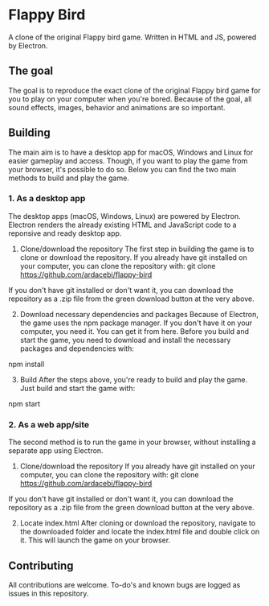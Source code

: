 # Flappy Bird
A clone of the original Flappy bird game. Written in HTML and JS, powered by Electron.

## The goal
The goal is to reproduce the exact clone of the original Flappy bird game for you to play on your computer when you're bored. Because of the goal, all sound effects, images, behavior and animations are so important.

## Building
The main aim is to have a desktop app for macOS, Windows and Linux for easier gameplay and access. Though, if you want to play the game from your browser, it's possible to do so. Below you can find the two main methods to build and play the game.

### 1. As a desktop app
The desktop apps (macOS, Windows, Linux) are powered by Electron. Electron renders the already existing HTML and JavaScript code to a reponsive and ready desktop app.

1. Clone/download the repository
The first step in building the game is to clone or download the repository. If you already have git installed on your computer, you can clone the repository with:
git clone https://github.com/ardacebi/flappy-bird

If you don't have git installed or don't want it, you can download the repository as a .zip file from the green download button at the very above.

2. Download necessary dependencies and packages
Because of Electron, the game uses the npm package manager. If you don't have it on your computer, you need it. You can get it from here. Before you build and start the game, you need to download and install the necessary packages and dependencies with:

npm install

3. Build
After the steps above, you're ready to build and play the game. Just build and start the game with:

npm start

### 2. As a web app/site
The second method is to run the game in your browser, without installing a separate app using Electron.

1. Clone/download the repository
If you already have git installed on your computer, you can clone the repository with:
git clone https://github.com/ardacebi/flappy-bird

If you don't have git installed or don't want it, you can download the repository as a .zip file from the green download button at the very above.

2. Locate index.html
After cloning or download the repository, navigate to the downloaded folder and locate the index.html file and double click on it. This will launch the game on your browser.

## Contributing
All contributions are welcome. To-do's and known bugs are logged as issues in this repository.